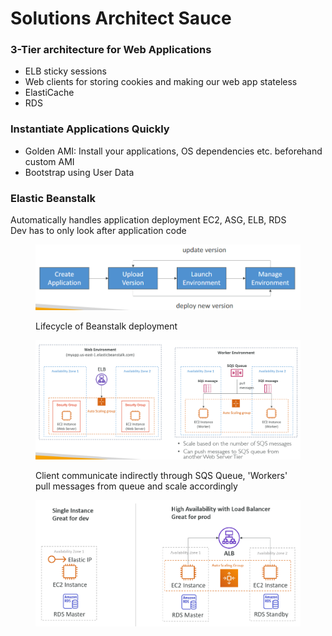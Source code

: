 # Solutions Architect Sauce

### 3-Tier architecture for Web Applications

* ELB sticky sessions
* Web clients for storing cookies and making our web app stateless
* ElastiCache
* RDS

### Instantiate Applications Quickly

* Golden AMI: Install your applications, OS dependencies etc. beforehand custom AMI&#x20;
* Bootstrap using User Data

### Elastic Beanstalk

Automatically handles application deployment EC2, ASG, ELB, RDS\
Dev has to only look after application code

<div align="left"><figure><img src="../../.gitbook/assets/image (4) (1) (1) (1) (1).png" alt="" width="563"><figcaption><p>Lifecycle of Beanstalk deployment</p></figcaption></figure></div>

<div align="left"><figure><img src="../../.gitbook/assets/image (5) (1) (1) (1) (1).png" alt="" width="563"><figcaption><p>Client communicate indirectly through SQS Queue, 'Workers' pull messages from queue and scale accordingly</p></figcaption></figure></div>

<div align="left"><figure><img src="../../.gitbook/assets/image (6) (1) (1) (1).png" alt="" width="563"><figcaption></figcaption></figure></div>
